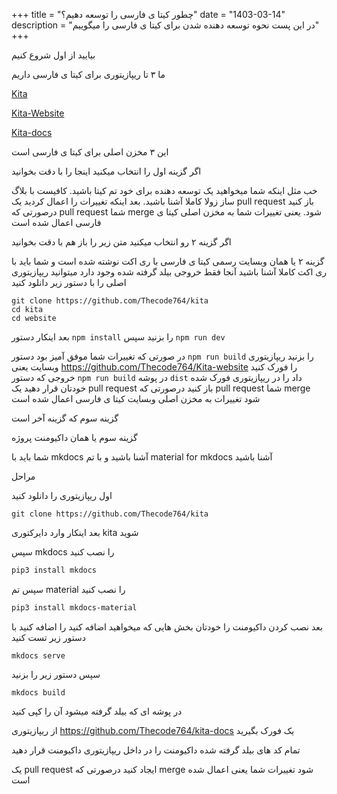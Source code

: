 +++
title = "چطور کیتا ی فارسی را توسعه دهیم؟"
date = "1403-03-14"
description = "در این پست نحوه توسعه دهنده شدن برای کیتا ی فارسی را میگوییم"
+++

بیایید از اول شروع کنیم

ما ۳ تا ریپازیتوری برای کیتا ی فارسی داریم

[Kita](https://github.com/Thecode764/kita)

[Kita-Website](https://github.com/Thecode764/Kita-website)

[Kita-docs](https://github.com/Thecode764/kita-docs)

این ۳ مخزن اصلی برای کیتا ی فارسی است

اگر گزینه اول را انتخاب میکنید اینجا را با دقت بخوانید

خب مثل اینکه شما میخواهید یک توسعه دهنده برای خود تم کیتا باشید. کافیست با بلاگ ساز زولا کاملا آشنا باشید. بعد اینکه تغییرات را اعمال کردید یک pull request باز کنید درصورتی که pull request شما merge شود. یعنی تغییرات شما به مخزن اصلی کیتا ی فارسی اعمال شده است

اگر گزینه ۲ رو انتخاب میکنید متن زیر را باز هم با دقت بخوانید

گزینه ۲ یا همان وبسایت رسمی کیتا ی فارسی با ری اکت نوشته شده است و شما باید با ری اکت کاملا آشنا باشید آنجا فقط خروجی بیلد گرفته شده وجود دارد میتوانید ریپازیتوری اصلی را با دستور زیر دانلود کنید

```
git clone https://github.com/Thecode764/kita
cd kita
cd website
```

بعد اینکار دستور `npm install` را بزنید سپس `npm run dev`

در صورتی که تغییرات شما موفق آمیز بود دستور `npm run build` را بزنید ریپازیتوری وبسایت یعنی https://github.com/Thecode764/Kita-website را فورک کنید خروجی که دستور `npm run build` در پوشه `dist` داد را در ریپازیتوری فورک شده خودتان قرار دهید یک pull request باز کنید درصورتی که pull request شما merge شود تغییرات به مخزن اصلی وبسایت کیتا ی فارسی اعمال شده است

گزینه سوم که گزینه آخر است

گزینه سوم یا همان داکیومنت پروژه 

شما باید با mkdocs آشنا باشید و با تم material for mkdocs آشنا باشید

مراحل

اول ریپازیتوری را دانلود کنید

```
git clone https://github.com/Thecode764/kita
```

بعد اینکار وارد دایرکتوری kita شوید 

سپس mkdocs را نصب کنید

```bash
pip3 install mkdocs
```

سپس تم material را نصب کنید

```bash
pip3 install mkdocs-material
```

بعد نصب کردن داکیومنت را خودتان بخش هایی که میخواهید اضافه کنید را اضافه کنید با دستور زیر تست کنید

```
mkdocs serve
```

سپس دستور زیر را بزنید

```
mkdocs build
```

در پوشه ای که بیلد گرفته میشود آن را کپی کنید

از ریپازیتوری https://github.com/Thecode764/kita-docs یک فورک بگیرید

تمام کد های بیلد گرفته شده داکیومنت را در داخل ریپازیتوری داکیومنت قرار دهید

یک pull request ایجاد کنید درصورتی که merge شود تغییرات شما یعنی اعمال شده است